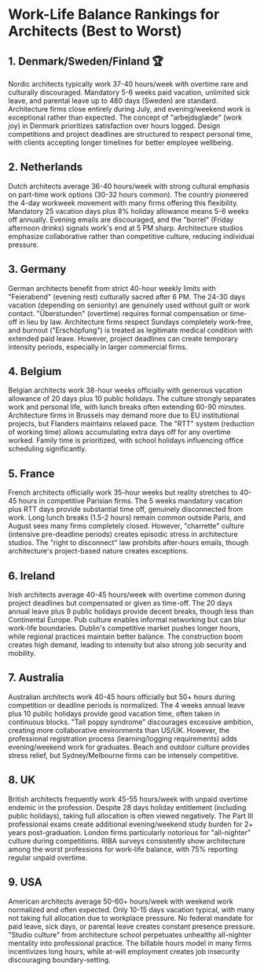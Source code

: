 # Work-Life Balance Rankings for Architects (Best to Worst)

## 1. **Denmark/Sweden/Finland** 🏆
Nordic architects typically work 37-40 hours/week with overtime rare and culturally discouraged. Mandatory 5-6 weeks paid vacation, unlimited sick leave, and parental leave up to 480 days (Sweden) are standard. Architecture firms close entirely during July, and evening/weekend work is exceptional rather than expected. The concept of "arbejdsglæde" (work joy) in Denmark prioritizes satisfaction over hours logged. Design competitions and project deadlines are structured to respect personal time, with clients accepting longer timelines for better employee wellbeing.

## 2. **Netherlands**
Dutch architects average 36-40 hours/week with strong cultural emphasis on part-time work options (30-32 hours common). The country pioneered the 4-day workweek movement with many firms offering this flexibility. Mandatory 25 vacation days plus 8% holiday allowance means 5-6 weeks off annually. Evening emails are discouraged, and the "borrel" (Friday afternoon drinks) signals work's end at 5 PM sharp. Architecture studios emphasize collaborative rather than competitive culture, reducing individual pressure.

## 3. **Germany**
German architects benefit from strict 40-hour weekly limits with "Feierabend" (evening rest) culturally sacred after 6 PM. The 24-30 days vacation (depending on seniority) are genuinely used without guilt or work contact. "Überstunden" (overtime) requires formal compensation or time-off in lieu by law. Architecture firms respect Sundays completely work-free, and burnout ("Erschöpfung") is treated as legitimate medical condition with extended paid leave. However, project deadlines can create temporary intensity periods, especially in larger commercial firms.

## 4. **Belgium**
Belgian architects work 38-hour weeks officially with generous vacation allowance of 20 days plus 10 public holidays. The culture strongly separates work and personal life, with lunch breaks often extending 60-90 minutes. Architecture firms in Brussels may demand more due to EU institutional projects, but Flanders maintains relaxed pace. The "RTT" system (reduction of working time) allows accumulating extra days off for any overtime worked. Family time is prioritized, with school holidays influencing office scheduling significantly.

## 5. **France**
French architects officially work 35-hour weeks but reality stretches to 40-45 hours in competitive Parisian firms. The 5 weeks mandatory vacation plus RTT days provide substantial time off, genuinely disconnected from work. Long lunch breaks (1.5-2 hours) remain common outside Paris, and August sees many firms completely closed. However, "charrette" culture (intensive pre-deadline periods) creates episodic stress in architecture studios. The "right to disconnect" law prohibits after-hours emails, though architecture's project-based nature creates exceptions.

## 6. **Ireland**
Irish architects average 40-45 hours/week with overtime common during project deadlines but compensated or given as time-off. The 20 days annual leave plus 9 public holidays provide decent breaks, though less than Continental Europe. Pub culture enables informal networking but can blur work-life boundaries. Dublin's competitive market pushes longer hours, while regional practices maintain better balance. The construction boom creates high demand, leading to intensity but also strong job security and mobility.

## 7. **Australia**
Australian architects work 40-45 hours officially but 50+ hours during competition or deadline periods is normalized. The 4 weeks annual leave plus 10 public holidays provide good vacation time, often taken in continuous blocks. "Tall poppy syndrome" discourages excessive ambition, creating more collaborative environments than US/UK. However, the professional registration process (learning/logging requirements) adds evening/weekend work for graduates. Beach and outdoor culture provides stress relief, but Sydney/Melbourne firms can be intensely competitive.

## 8. **UK**
British architects frequently work 45-55 hours/week with unpaid overtime endemic in the profession. Despite 28 days holiday entitlement (including public holidays), taking full allocation is often viewed negatively. The Part III professional exams create additional evening/weekend study burden for 2+ years post-graduation. London firms particularly notorious for "all-nighter" culture during competitions. RIBA surveys consistently show architecture among the worst professions for work-life balance, with 75% reporting regular unpaid overtime.

## 9. **USA** 
American architects average 50-60+ hours/week with weekend work normalized and often expected. Only 10-15 days vacation typical, with many not taking full allocation due to workplace pressure. No federal mandate for paid leave, sick days, or parental leave creates constant presence pressure. "Studio culture" from architecture school perpetuates unhealthy all-nighter mentality into professional practice. The billable hours model in many firms incentivizes long hours, while at-will employment creates job insecurity discouraging boundary-setting.
